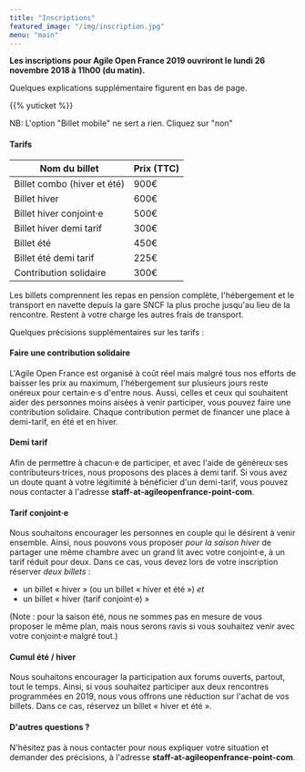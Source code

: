```yaml
---
title: "Inscriptions"
featured_image: "/img/inscription.jpg"
menu: "main"
---
```



**Les inscriptions pour Agile Open France 2019 ouvriront le lundi 26 novembre
2018 à 11h00 (du matin).**

Quelques explications supplémentaire figurent en bas de page.

{{% yuticket %}}

NB: L'option "Billet mobile" ne sert a rien. Cliquez sur "non"

#### Tarifs

| Nom du billet                                         |  Prix (TTC)        |
|-------------------------------------------------------|--------------------|
| Billet combo (hiver et été)                           |     900€           |
| Billet hiver                                          |     600€           |
| Billet hiver conjoint·e                               |     500€           |
| Billet hiver demi tarif                               |     300€           |
| Billet été                                            |     450€           |
| Billet été demi tarif                                 |     225€           |
| Contribution solidaire                                |     300€           |

Les billets comprennent les repas en pension complète, l'hébergement et le
transport en navette depuis la gare SNCF la plus proche jusqu'au lieu de la
rencontre. Restent à votre charge les autres frais de transport.

Quelques précisions supplémentaires sur les tarifs :

#### Faire une contribution solidaire

L'Agile Open France est organisé à coût réel mais malgré tous nos efforts de
baisser les prix au maximum, l'hébergement sur plusieurs jours reste onéreux
pour certain·e·s d'entre nous. Aussi, celles et ceux qui souhaitent aider des
personnes moins aisées à venir participer, vous pouvez faire une contribution
solidaire. Chaque contribution permet de financer une place à demi-tarif, en
été et en hiver.

#### Demi tarif

Afin de permettre à chacun·e de participer, et avec l'aide de généreux·ses
contributeurs·trices, nous proposons des places à demi tarif.
Si vous avez un doute quant à votre légitimité à bénéficier d'un demi-tarif,
vous pouvez nous contacter à l'adresse **staff-at-agileopenfrance-point-com**.


#### Tarif conjoint·e

Nous souhaitons encourager les personnes en couple qui le désirent à venir
ensemble. Ainsi, nous pouvons vous proposer *pour la saison hiver* de partager
une même chambre avec un grand lit avec votre conjoint·e, à un tarif réduit
pour deux. Dans ce cas, vous devez lors de votre inscription réserver *deux
billets* :
- un billet « hiver » (ou un billet « hiver et été ») *et*
- un billet « hiver (tarif conjoint·e) »

(Note : pour la saison été, nous ne sommes pas en mesure de vous proposer le
même plan, mais nous serons ravis si vous souhaitez venir avec votre conjoint·e
malgré tout.)

#### Cumul été / hiver

Nous souhaitons encourager la participation aux forums ouverts, partout, tout
le temps. Ainsi, si vous souhaitez participer aux deux rencontres programmées
en 2019, nous vous offrons une réduction sur l'achat de vos billets. Dans ce
cas, réservez un billet « hiver et été ».

#### D'autres questions ?

N'hésitez pas à nous contacter pour nous expliquer votre situation et demander
des précisions, à l'adresse **staff-at-agileopenfrance-point-com**.
